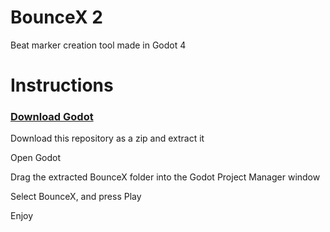 # BounceX 2

Beat marker creation tool made in Godot 4

# Instructions
### <a href="https://godotengine.org/download">Download Godot</a>

Download this repository as a zip and extract it

Open Godot

Drag the extracted BounceX folder into the Godot Project Manager window

Select BounceX, and press Play

Enjoy
